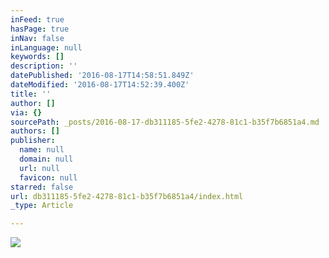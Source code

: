 ```yaml
---
inFeed: true
hasPage: true
inNav: false
inLanguage: null
keywords: []
description: ''
datePublished: '2016-08-17T14:58:51.849Z'
dateModified: '2016-08-17T14:52:39.400Z'
title: ''
author: []
via: {}
sourcePath: _posts/2016-08-17-db311185-5fe2-4278-81c1-b35f7b6851a4.md
authors: []
publisher:
  name: null
  domain: null
  url: null
  favicon: null
starred: false
url: db311185-5fe2-4278-81c1-b35f7b6851a4/index.html
_type: Article

---
```

![](https://the-grid-user-content.s3-us-west-2.amazonaws.com/4778c968-a0e3-48fa-8367-d585c68b733f.jpg)